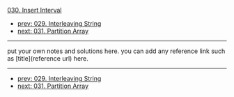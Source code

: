 [030. Insert Interval](http://www.lintcode.com/problem/insert-interval)

- [prev: 029. Interleaving String](029-interleaving-string.md)
- [next: 031. Partition Array](031-partition-array.md)

---

put your own notes and solutions here.
you can add any reference link such as [title](reference url) here.

---

- [prev: 029. Interleaving String](029-interleaving-string.md)
- [next: 031. Partition Array](031-partition-array.md)
